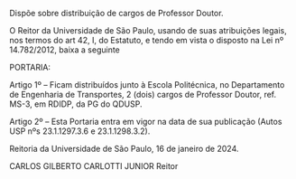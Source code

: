 Dispõe sobre distribuição de cargos de Professor Doutor.

O Reitor da Universidade de São Paulo, usando de suas atribuições legais, nos termos do art 42, I, do Estatuto, e tendo em vista o disposto na Lei nº 14.782/2012, baixa a seguinte

PORTARIA:

Artigo 1º – Ficam distribuídos junto à Escola Politécnica, no Departamento de Engenharia de Transportes, 2 (dois) cargos de Professor Doutor, ref. MS-3, em RDIDP, da PG do QDUSP.

Artigo 2º – Esta Portaria entra em vigor na data de sua publicação (Autos USP nºs 23.1.1297.3.6 e 23.1.1298.3.2).

Reitoria da Universidade de São Paulo, 16 de janeiro de 2024.

CARLOS GILBERTO CARLOTTI JUNIOR
Reitor